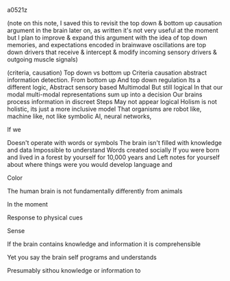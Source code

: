 a0521z

(note on this note, I saved this to revisit the top down & bottom up causation argument in the brain later on, as written it's not very useful at the moment but I plan to improve & expand this argument with the idea of top down memories, and expectations encoded in brainwave oscillations are top down drivers that receive & intercept & modify incoming sensory drivers & outgoing muscle signals)

(criteria, causation) Top down vs bottom up
Criteria causation abstract information detection. From bottom up
And top down regulation
Its a different logic,
Abstract sensory based
Multimodal
But still logical
In that our modal multi-modal representations sum up into a decision
Our brains process information in discreet
Steps
May not appear logical
Holism is not holistic, its just a more inclusive model
That organisms are robot like, machine like, not like symbolic AI, neural networks,

If we 

Doesn't operate with words or symbols
The brain isn't filled with knowledge and data
Impossible to understand
Words created socially
If you were born and lived in a forest by yourself for 10,000 years and Left notes for yourself about where things were you would develop language and 

Color

The human brain is not fundamentally differently from animals

In the moment

Response to physical cues

Sense

If the brain contains knowledge and information it is comprehensible

Yet you say the brain self programs and understands

Presumably sithou knowledge or information to
